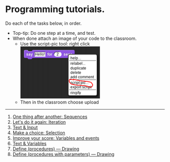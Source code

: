 # Programming tutorials.

Do each of the tasks below, in order.

* Top-tip: Do one step at a time, and test.
* When done attach an image of your code to the classroom.
  * Use the script-pic tool: right click ![Right click on your program, and select “script pic…”](./script-pic.png "How to find the “Script Pic” tool")
  * Then in the classroom choose upload 

<hr/>
<base target="_blank"/>

1. [One thing after another: Sequences](https://snap.berkeley.edu/snap/snap.html#present:Username=mr%20d&ProjectName=Sequences%20%e2%80%94%20shapes&editMode&noRun)
1. [Let's do it again: Iteration](https://snap.berkeley.edu/snap/snap.html#present:Username=mr%20d&ProjectName=Iteration%20%e2%80%94%20shapes&editMode&noRun)
1. [Text & Input](https://snap.berkeley.edu/snap/snap.html#present:Username=mr%20d&ProjectName=sequence%20%e2%80%94%20text&editMode&noRun)
1. [Make a choice: Selection](https://snap.berkeley.edu/snap/snap.html#present:Username=mr%20d&ProjectName=selection%20%e2%80%94%20text&editMode&noRun)
1. [Improve your score: Variables and events](https://snap.berkeley.edu/snap/snap.html#present:Username=mr%20d&ProjectName=variables%20%e2%80%94%20event&editMode&noRun)
1. [Text & Variables](https://snap.berkeley.edu/snap/snap.html#present:Username=mr%20d&ProjectName=variables%20%e2%80%94%20text&editMode&noRun)
1. [Define (procedures) — Drawing](https://snap.berkeley.edu/snap/snap.html#present:Username=mr%20d&ProjectName=define%20%28procedures%29%20%e2%80%94%20with%20drawing&editMode&noRun)
1. [Define (procedures with parameters) — Drawing](https://snap.berkeley.edu/snap/snap.html#present:Username=mr%20d&ProjectName=define%20%28procedure%20parameters%29%20%e2%80%94%20with%20drawing&editMode&noRun)
